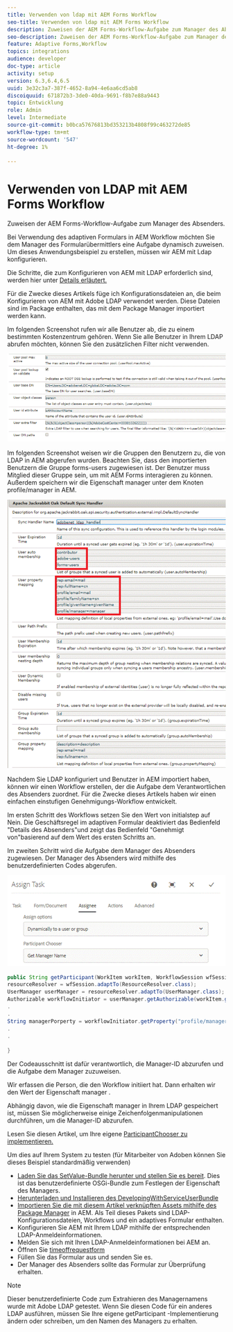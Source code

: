 ```yaml
---
title: Verwenden von ldap mit AEM Forms Workflow
seo-title: Verwenden von ldap mit AEM Forms Workflow
description: Zuweisen der AEM Forms-Workflow-Aufgabe zum Manager des Absenders
seo-description: Zuweisen der AEM Forms-Workflow-Aufgabe zum Manager des Absenders
feature: Adaptive Forms,Workflow
topics: integrations
audience: developer
doc-type: article
activity: setup
version: 6.3,6.4,6.5
uuid: 3e32c3a7-387f-4652-8a94-4e6aa6cd5ab8
discoiquuid: 671872b3-3de0-40da-9691-f8b7e88a9443
topic: Entwicklung
role: Admin
level: Intermediate
source-git-commit: b0bca57676813bd353213b4808f99c463272de85
workflow-type: tm+mt
source-wordcount: '547'
ht-degree: 1%

---
```



# Verwenden von LDAP mit AEM Forms Workflow

Zuweisen der AEM Forms-Workflow-Aufgabe zum Manager des Absenders.

Bei Verwendung des adaptiven Formulars in AEM Workflow möchten Sie dem Manager des Formularübermittlers eine Aufgabe dynamisch zuweisen. Um dieses Anwendungsbeispiel zu erstellen, müssen wir AEM mit Ldap konfigurieren.

Die Schritte, die zum Konfigurieren von AEM mit LDAP erforderlich sind, werden hier unter [Details erläutert.](https://helpx.adobe.com/experience-manager/6-5/sites/administering/using/ldap-config.html)

Für die Zwecke dieses Artikels füge ich Konfigurationsdateien an, die beim Konfigurieren von AEM mit Adobe LDAP verwendet werden. Diese Dateien sind im Package enthalten, das mit dem Package Manager importiert werden kann.

Im folgenden Screenshot rufen wir alle Benutzer ab, die zu einem bestimmten Kostenzentrum gehören. Wenn Sie alle Benutzer in Ihrem LDAP abrufen möchten, können Sie den zusätzlichen Filter nicht verwenden.

![LDAP-Konfiguration](assets/costcenterldap.gif)

Im folgenden Screenshot weisen wir die Gruppen den Benutzern zu, die von LDAP in AEM abgerufen wurden. Beachten Sie, dass den importierten Benutzern die Gruppe forms-users zugewiesen ist. Der Benutzer muss Mitglied dieser Gruppe sein, um mit AEM Forms interagieren zu können. Außerdem speichern wir die Eigenschaft manager unter dem Knoten profile/manager in AEM.

![Synchandler](assets/synchandler.gif)

Nachdem Sie LDAP konfiguriert und Benutzer in AEM importiert haben, können wir einen Workflow erstellen, der die Aufgabe dem Verantwortlichen des Absenders zuordnet. Für die Zwecke dieses Artikels haben wir einen einfachen einstufigen Genehmigungs-Workflow entwickelt.

Im ersten Schritt des Workflows setzen Sie den Wert von initialstep auf Nein. Die Geschäftsregel im adaptiven Formular deaktiviert das Bedienfeld &quot;Details des Absenders&quot;und zeigt das Bedienfeld &quot;Genehmigt von&quot;basierend auf dem Wert des ersten Schritts an.

Im zweiten Schritt wird die Aufgabe dem Manager des Absenders zugewiesen. Der Manager des Absenders wird mithilfe des benutzerdefinierten Codes abgerufen.

![Assign Task](assets/assigntask.gif)

```java
public String getParticipant(WorkItem workItem, WorkflowSession wfSession, MetaDataMap arg2) throws WorkflowException{
resourceResolver = wfSession.adaptTo(ResourceResolver.class);
UserManager userManager = resourceResolver.adaptTo(UserManager.class);
Authorizable workflowInitiator = userManager.getAuthorizable(workItem.getWorkflow().getInitiator());
.
.
String managerPorperty = workflowInitiator.getProperty("profile/manager")[0].getString();
.
.

}
```

Der Codeausschnitt ist dafür verantwortlich, die Manager-ID abzurufen und die Aufgabe dem Manager zuzuweisen.

Wir erfassen die Person, die den Workflow initiiert hat. Dann erhalten wir den Wert der Eigenschaft manager .

Abhängig davon, wie die Eigenschaft manager in Ihrem LDAP gespeichert ist, müssen Sie möglicherweise einige Zeichenfolgenmanipulationen durchführen, um die Manager-ID abzurufen.

Lesen Sie diesen Artikel, um Ihre eigene [ ParticipantChooser zu implementieren.](https://experienceleague.adobe.com/docs/experience-manager-learn/getting-started-wknd-tutorial-develop/overview.html?lang=de&amp;CID=RedirectAEMCommunityKautuk)

Um dies auf Ihrem System zu testen (für Mitarbeiter von Adoben können Sie dieses Beispiel standardmäßig verwenden)

* [Laden Sie das SetValue-Bundle herunter und stellen Sie es bereit](/help/forms/assets/common-osgi-bundles/SetValueApp.core-1.0-SNAPSHOT.jar). Dies ist das benutzerdefinierte OSGi-Bundle zum Festlegen der Eigenschaft des Managers.
* [Herunterladen und Installieren des DevelopingWithServiceUserBundle](/help/forms/assets/common-osgi-bundles/DevelopingWithServiceUser.jar)
* [Importieren Sie die mit diesem Artikel verknüpften Assets mithilfe des Package Manager](assets/aem-forms-ldap.zip) in AEM. Als Teil dieses Pakets sind LDAP-Konfigurationsdateien, Workflows und ein adaptives Formular enthalten.
* Konfigurieren Sie AEM mit Ihrem LDAP mithilfe der entsprechenden LDAP-Anmeldeinformationen.
* Melden Sie sich mit Ihren LDAP-Anmeldeinformationen bei AEM an.
* Öffnen Sie [timeoffrequestform](http://localhost:4502/content/dam/formsanddocuments/helpx/timeoffrequestform/jcr:content?wcmmode=disabled)
* Füllen Sie das Formular aus und senden Sie es.
* Der Manager des Absenders sollte das Formular zur Überprüfung erhalten.

>[!NOTE]
>
>Dieser benutzerdefinierte Code zum Extrahieren des Managernamens wurde mit Adobe LDAP getestet. Wenn Sie diesen Code für ein anderes LDAP ausführen, müssen Sie Ihre eigene getParticipant -Implementierung ändern oder schreiben, um den Namen des Managers zu erhalten.
